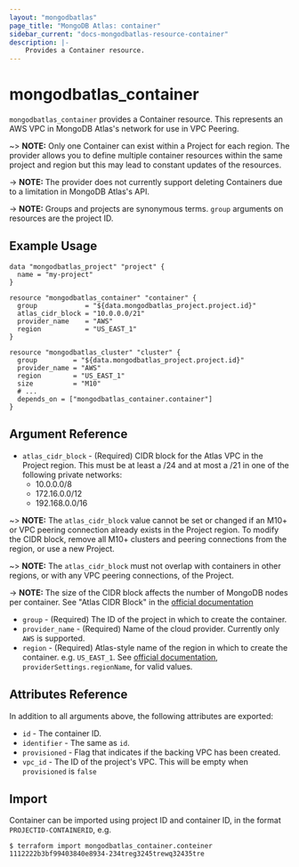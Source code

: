 ```yaml
---
layout: "mongodbatlas"
page_title: "MongoDB Atlas: container"
sidebar_current: "docs-mongodbatlas-resource-container"
description: |-
    Provides a Container resource.
---
```


# mongodbatlas_container

`mongodbatlas_container` provides a Container resource. This represents an AWS VPC in MongoDB Atlas's network for use in VPC Peering.

~> **NOTE:** Only one Container can exist within a Project for each region. The provider allows you to define multiple container resources within the same project and region but this may lead to constant updates of the resources.

-> **NOTE:** The provider does not currently support deleting Containers due to a limitation in MongoDB Atlas's API.

-> **NOTE:** Groups and projects are synonymous terms. `group` arguments on resources are the project ID.

## Example Usage

```hcl
data "mongodbatlas_project" "project" {
  name = "my-project"
}

resource "mongodbatlas_container" "container" {
  group            = "${data.mongodbatlas_project.project.id}"
  atlas_cidr_block = "10.0.0.0/21"
  provider_name    = "AWS"
  region           = "US_EAST_1"
}

resource "mongodbatlas_cluster" "cluster" {
  group         = "${data.mongodbatlas_project.project.id}"
  provider_name = "AWS"
  region        = "US_EAST_1"
  size          = "M10"
  # ...
  depends_on = ["mongodbatlas_container.container"]
}
```

## Argument Reference

* `atlas_cidr_block` - (Required) CIDR block for the Atlas VPC in the Project region. This must be at least a /24 and at most a /21 in one of the following private networks:
  * 10.0.0.0/8
  * 172.16.0.0/12
  * 192.168.0.0/16

~> **NOTE:** The `atlas_cidr_block` value cannot be set or changed if an M10+ or VPC peering connection already exists in the Project region. To modify the CIDR block, remove all M10+ clusters and peering connections from the region, or use a new Project.

~> **NOTE:** The `atlas_cidr_block` must not overlap with containers in other regions, or with any VPC peering connections, of the Project.

-> **NOTE:** The size of the CIDR block affects the number of MongoDB nodes per container. See "Atlas CIDR Block" in the [official documentation](https://docs.atlas.mongodb.com/security-vpc-peering/)

* `group` - (Required) The ID of the project in which to create the container.
* `provider_name` - (Required) Name of the cloud provider. Currently only `AWS` is supported.
* `region` - (Required) Atlas-style name of the region in which to create the container. e.g. `US_EAST_1`. See [official documentation](https://docs.atlas.mongodb.com/reference/api/clusters-create-one/), `providerSettings.regionName`, for valid values.

## Attributes Reference

In addition to all arguments above, the following attributes are exported:

* `id` - The container ID.
* `identifier` - The same as `id`.
* `provisioned` - Flag that indicates if the backing VPC has been created.
* `vpc_id` - The ID of the project's VPC. This will be empty when `provisioned` is `false`

## Import

Container can be imported using project ID and container ID, in the format `PROJECTID-CONTAINERID`, e.g.

```
$ terraform import mongodbatlas_container.conteiner 1112222b3bf99403840e8934-234treg3245trewq32435tre
```
